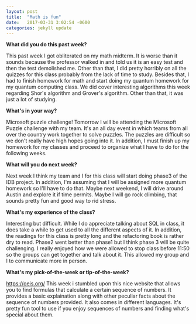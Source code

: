 ```yaml
---
layout: post
title:  "Math is fun"
date:   2017-03-31 3:02:54 -0600
categories: jekyll update
---
```

**What did you do this past week?**

This past week I got obliterated on my math midterm. It is worse than it sounds because the professor walked in and told us it is an easy test and then the test demolished me. Other than that, I did pretty horribly on all the quizzes for this class probably from the lack of time to study. Besides that, I had to finish homework for math and start doing my quantum homework for my quantum computing class. We did cover interesting algorithms this week regarding Shor's algorithm and Grover's algorithm. Other than that, it was just a lot of studying.

**What's in your way?**

Microsoft puzzle challenge! Tomorrow I will be attending the Microsoft Puzzle challenge with my team. It's an all day event in which teams from all over the country work together to solve puzzles. The puzzles are difficult so we don't really have high hopes going into it. In addition, I must finish up my homework for my classes and proceed to organize what I have to do for the following weeks.

**What will you do next week?**

Next week I think my team and I for this class will start doing phase3 of the IDB project. In addition, I'm assuming that I will be assigned more quantum homework so I'll have to do that. Maybe next weekend, I will drive around Austin and explore it if time permits. Maybe I will go rock climbing, that sounds pretty fun and good way to rid stress. 


**What's my experience of the class?**

Interesting but difficult. While I do appreciate talking about SQL in class, it does take a while to get used to all the different aspects of it. In addition, the readings for this class is pretty long and the refactoring book is rather dry to read. Phase2 went better than phase1 but I think phase 3 will be quite challenging. I really enjoyed how we were allowed to stop class before 11:50 so the groups can get together and talk about it. This allowed my group and I to communicate more in person.

**What's my pick-of-the-week or tip-of-the-week?**

https://oeis.org/
This week i stumbled upon this nice website that allows you to find formulas that calculate a certain sequence of numbers. It provides a basic explaination along with other peculiar facts about the sequence of numbers provided. It also comes in different languages. It's pretty fun tool to use if you enjoy sequences of numbers and finding what's special about them.

